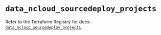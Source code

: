 # `data_ncloud_sourcedeploy_projects`

Refer to the Terraform Registry for docs: [`data_ncloud_sourcedeploy_projects`](https://registry.terraform.io/providers/navercloudplatform/ncloud/4.0.4/docs/data-sources/sourcedeploy_projects).
